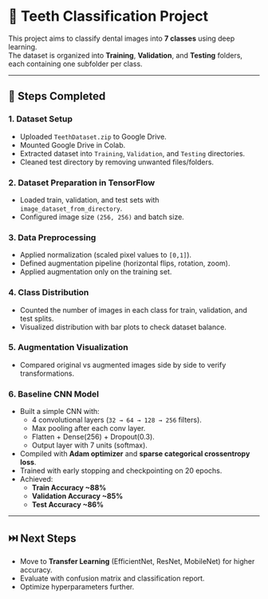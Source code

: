 # 🦷 Teeth Classification Project

This project aims to classify dental images into **7 classes** using deep learning.  
The dataset is organized into **Training**, **Validation**, and **Testing** folders, each containing one subfolder per class.  

---

## 📂 Steps Completed

### 1. Dataset Setup
- Uploaded `TeethDataset.zip` to Google Drive.  
- Mounted Google Drive in Colab.  
- Extracted dataset into `Training`, `Validation`, and `Testing` directories.  
- Cleaned test directory by removing unwanted files/folders.  

### 2. Dataset Preparation in TensorFlow
- Loaded train, validation, and test sets with `image_dataset_from_directory`.  
- Configured image size `(256, 256)` and batch size.  

### 3. Data Preprocessing
- Applied normalization (scaled pixel values to `[0,1]`).  
- Defined augmentation pipeline (horizontal flips, rotation, zoom).  
- Applied augmentation only on the training set.  

### 4. Class Distribution
- Counted the number of images in each class for train, validation, and test splits.  
- Visualized distribution with bar plots to check dataset balance.  

### 5. Augmentation Visualization
- Compared original vs augmented images side by side to verify transformations.  

### 6. Baseline CNN Model
- Built a simple CNN with:
  - 4 convolutional layers (`32 → 64 → 128 → 256` filters).  
  - Max pooling after each conv layer.  
  - Flatten + Dense(256) + Dropout(0.3).  
  - Output layer with 7 units (softmax).  
- Compiled with **Adam optimizer** and **sparse categorical crossentropy loss**.  
- Trained with early stopping and checkpointing on 20 epochs.  
- Achieved:
  - **Train Accuracy ~88%**  
  - **Validation Accuracy ~85%**  
  - **Test Accuracy ~86%**  

---

## ⏭️ Next Steps
- Move to **Transfer Learning** (EfficientNet, ResNet, MobileNet) for higher accuracy.  
- Evaluate with confusion matrix and classification report.  
- Optimize hyperparameters further.
